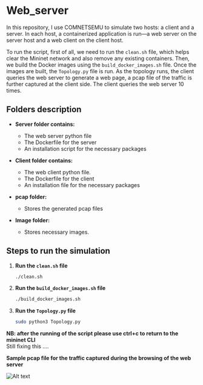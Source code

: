 # Web_server

In this repository, I use COMNETSEMU to simulate two hosts: a client and a server. In each host, a containerized application is run—a web server on the server host and a web client on the client host. 

To run the script, first of all, we need to run the `clean.sh` file, which helps clear the Mininet network and also remove any existing containers. Then, we build the Docker images using the `build_docker_images.sh` file. Once the images are built, the `Topology.py` file is run. As the topology runs, the client queries the web server to generate a web page, a pcap file of the traffic is further captured at the client side. The client queries the web server 10 times.

## Folders description

- **Server folder contains:**
  - The web server python file
  - The Dockerfile for the server
  - An installation script for the necessary packages

- **Client folder contains:**
  - The web client python file.
  - The Dockerfile for the client
  - An installation file for the necessary packages

- **pcap folder:**
  - Stores the generated pcap files

- **Image folder:**
  - Stores necessary images.


## Steps to run the simulation

1. **Run the `clean.sh` file**
   ```bash
   ./clean.sh

2. **Run the `build_docker_images.sh` file**
   ```bash
   ./build_docker_images.sh

3. **Run the `Topology.py` file**
   ```bash
   sudo python3 Topology.py

**NB: after the running of the script please use ctrl+c to return to the mininet CLI** <br>
Still fixing  this ....

**Sample pcap file for the traffic captured during the browsing of the web server**

![Alt text](https://github.com/johnsengendo/Web_sever/blob/main/Images/Screenshot%202024-07-01%20143046.png)


